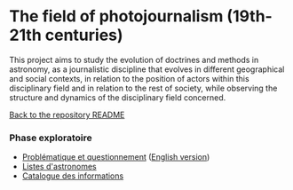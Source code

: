 # The field of photojournalism (19th-21th centuries)


This project aims to study the evolution of doctrines and methods in astronomy, as a journalistic discipline that evolves in different geographical and social contexts, in relation to the position of actors within this disciplinary field and in relation to the rest of society, while observing the structure and dynamics of the disciplinary field concerned.

[Back to the repository README](../README.md)
    

###  Phase exploratoire


* [Problématique et questionnement](problematique-questionnement.md) ([English version](en_research_questions.md))
* [Listes d'astronomes](liste-photojournalistes.md)
* [Catalogue des informations](catalogues-informations.md)

